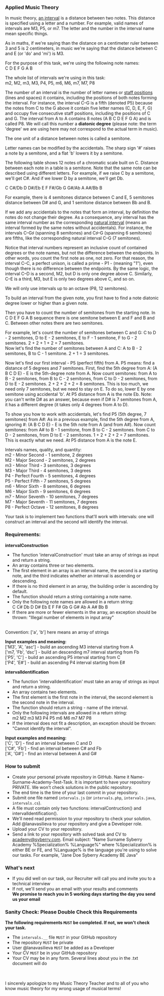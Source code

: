 ### Applied Music Theory

In music theory, [an interval](https://en.wikipedia.org/wiki/Interval_(music)) is a distance between two notes. This distance is specified using a letter and a number. For example, valid names of intervals are M3, P5, or m7. The letter and the number in the interval name mean specific things.

As in maths, if we're saying than the distance on a centimeter ruler between 3 and 5 is 2 centimeters, in music we're saying that the distance between C and E (or 'do' and 'mi') is M3. 

For the purpose of this task, we're using the following note names: <br>
C D E F G A B

The whole list of intervals we're using in this task: <br>
m2, M2, m3, M3, P4, P5, m6, M6, m7, M7, P8 <br>

The number of an interval is the number of letter names or [staff positions](https://en.wikipedia.org/wiki/Staff_position) (lines and spaces) it contains, including the positions of both notes forming the interval. For instance, the interval C–G is a fifth (denoted P5) because the notes from C to the G above it contain five letter names (C, D, E, F, G) and occupy five consecutive staff positions, including the positions of C and G. The interval from A to A contains 8 notes (A B C D E F G A) and is called P8. We will call this number a **diatonic degree** (please note: the term 'degree' we are using here may not correspond to the actual term in music).

The one unit of a distance between notes is called a semitone.

Letter names can be modified by the accidentals. The sharp sign '#' raises a note by a semitone, and a flat 'b' lowers it by a semitone. 

The following table shows 12 notes of a chromatic scale built on C. Distance between each note in a table is a semitone. Note that the same note can be described using different letters. For example, if we raise C by a semitone, we'll get C#. And if we lower D by a semitone, we'll get Db.

C C#/Db D D#/Eb E F F#/Gb G G#/Ab A A#/Bb B

For example, there is 4 semitones distance between C and E, 5 semitones distance between D# and G, and 1 semitone distance between Bb and B.

If we add any accidentals to the notes that form an interval, by definition the notes do not change their degree. As a consequence, any interval has the same interval number as the corresponding [natural interval](https://en.wikipedia.org/wiki/Natural_(music)) (means an interval formed by the same notes without accidentals). For instance, the intervals C–G♯ (spanning 8 semitones) and C♯–G (spanning 6 semitones) are fifths, like the corresponding natural interval C–G (7 semitones).

Notice that interval numbers represent an inclusive count of contained degrees or the note names, but not the difference between the endpoints. In other words, you count the first note as one, not zero. For that reason, the interval C–C, a perfect unison, is called a prime - P1 - (meaning "1"), even though there is no difference between the endpoints. By the same logic, the interval C–D is a second, M2, but D is only one degree above C. Similarly, C–E is a third, M3, but E is only two degrees above C, and so on.

We will only use intervals up to an octave (P8, 12 semitones). 

To build an interval from the given note, you first have to find a note diatonic degree lower or higher than a given note.

Then you have to count the number of semitones from the starting note. In C D E F G A B sequence there is one semitone between E and F and B and C. Between other notes there are two semitones.

For example, let's count the number of semitones between C and G: C to D - 2 semitones, D to E - 2 semitones, E to F - 1 semitone, F to G - 2 semitones. 2 + 2 + 1 + 2 = 7 semitones. <br>
Now let's find the number of semitones between A and C: A to B - 2 semitones, B to C - 1 semitone. 2 + 1 = 3 semitones.

Now let's find our first interval - P5 (perfect fifth) from A. P5 means: find a distance of 5 degrees and 7 semitones.
First, find the 5th degree from A:
(A B C D E) - E is the 5th-degree note from A.
Now count semitones: from A to B - 2 semitones, from B to C - 2 semitones, from C to  D - 2 semitones, from D to E - 2 semitones. 2 + 2 + 2 + 2 = 8 semitones. This is too much, we need only 7 semitones, but we need to stay on E. To do so, lower E by one semitone using accidental 'b'.
At P5 distance from A is the note Eb.
Note: you can't write D# as an answer, because even if D# is 7 semitones from A, it has a different degree (it takes only 4 degrees from A to D).

To show you how to work with accidentals, let's find P5 (5th degree, 7 semitones) from A#:
As in a previous example, find the 5th degree from A, ignoring #:
(A B C D E) - E is the 5th note from A (and from A#).
Now count semitones: from A# to B - 1 semitone, from B to C - 2 semitones. from C to  D - 2 semitones, from D to E - 2 semitones. 1 + 2 + 2 + 2 = 7 semitones. This is exactly what we need.
At P5 distance from A is the note E.

Intervals names, quality, and quantity: <br>
m2 - Minor Second - 1 semitone, 2 degrees <br>
M2 - Major Second - 2 semitones, 2 degrees <br>
m3 - Minor Third - 3 semitones, 3 degrees <br>
M3 - Major Third - 4 semitones, 3 degrees <br>
P4 - Perfect Fourth - 5 semitones, 4 degrees <br>
P5 - Perfect Fifth - 7 semitones, 5 degrees <br>
m6 - Minor Sixth - 8 semitones, 6 degrees <br>
M6 - Major Sixth - 9 semitones, 6 degrees <br>
m7 - Minor Seventh - 10 semitones, 7 degrees <br>
M7 - Major Seventh - 11 semitones, 7 degrees <br>
P8 - Perfect Octave - 12 semitones, 8 degrees <br>

Your task is to implement two functions that'll work with intervals: one will construct an interval and the second will identify the interval.

### Requirements:
**intervalConstruction**
- The function 'intervalConstruction' must take an array of strings as input and return a string.
- An array contains three or two elements.
- The first element in an array is an interval name, the second is a starting note, and the third indicates whether an interval is ascending or descending.
- If there is no third element in an array, the building order is ascending by default.
- The function should return a string containing a note name.
- Only the following note names are allowed in a return string: <br>
C C# Db D D# Eb E F F# Gb G G# Ab A A# Bb B
- If there are more or fewer elements in the array, an exception should be thrown: "Illegal number of elements in input array"
<br>
Convention: ['a', 'b'] here means an array of strings
<br>

**Input examples and meaning:** <br>
['M3', 'A', 'asc'] - build an ascending M3 interval starting from A <br>
['m7, 'Fb', 'dsc'] - build an descending m7 interval starting from Fb <br>
['P5', 'C'] - build an ascending P5 interval starting from C <br>
['P4', 'E#'] - build an ascending P4 interval starting from E# <br>

**intervalIdentification** <br>
- The function 'intervalIdentification' must take an array of strings as input and return a string.
- An array contains two elements.
- The first element is the first note in the interval, the second element is the second note in the interval.
- The function should return a string - name of the interval.
- Only the following intervals are allowed in a return string: <br>
m2 M2 m3 M3 P4 P5 m6 M6 m7 M7 P8
- If the interval does not fit a description, an exception should be thrown: "Cannot identify the interval".

**Input examples and meaning:** <br>
['C', 'D'] - find an interval between C and D <br>
['C#', 'Fb'] - find an interval between C# and Fb <br>
['A', 'G#'] - find an interval between A and G# <br>


### How to submit
- Create your personal private repository in GitHub. Name it Name-Surname-Academy-Test-Task. It is important to have your repository PRIVATE. We won't check solutions in the public repository.
- The end time is the time of your last commit in your repository.
- Submit one file named `intervals.js` (or `intervals.php`, `intervals.java`, `intervals.cs`).
- A file must contain only two functions: intervalContruction() and intervalIdentification().
- We'll need read permission to your repository to check your solution. Add @lanavasilieva to your repository and give a Developer role.
- Upload your CV to your repository.
- Send a link to your repository with solved task and CV to academy@syberry.com. Email subject: "Name Surname Syberry Academy %Specialization% %Language%" where %Specialization% is either BE or FE, and %Language% is the language you're using to solve our tasks. For example, "Jane Doe Syberry Academy BE Java"

### What's next
- If you did well on our task, our Recruiter will call you and invite you to a technical interview
- If not, we'll send you an email with your results and comments <br>
**We promise to reach you in 5 working days starting the day you send us your email**

### Sanity Check: Please Double Check this Requirements
**The following requirements `MUST` be completed. If not, we won't check your task.**
- The `intervals.__` file `MUST` in your GitHub repository
- The repository `MUST` be private
- User @lanavasilieva `MUST` be added as a Developer
- Your CV `MUST` be in your GitHub repository
- Your CV may be in any form. Several lines about you in the .txt document will do
<br>
<br>
I sincerely apologize to my Music Theory Teacher and to all of you who know music theory for my wrong usage of musical terms!